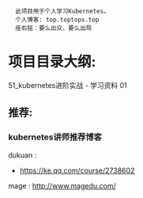 ```
  此项目用于个人学习Kubernetes。
  个人博客: top.toptops.top
  座右铭：要么出众，要么出局
```
# 项目目录大纲:
  51_kubernetes进阶实战 
    - 学习资料
  01

## 推荐:
### kubernetes讲师推荐博客

dukuan : 
  - https://ke.qq.com/course/2738602

mage   : http://www.magedu.com/
